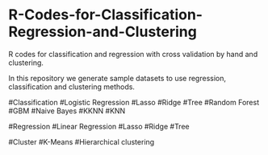 # R-Codes-for-Classification-Regression-and-Clustering
R codes for classification and regression with cross validation by hand and clustering.

In this repository we generate sample datasets to use regression, classification and clustering methods.

#Classification
  #Logistic Regression
  #Lasso
  #Ridge
  #Tree
  #Random Forest
  #GBM
  #Naive Bayes
  #KKNN
  #KNN
  
#Regression
  #Linear Regression
  #Lasso
  #Ridge
  #Tree
  
#Cluster
  #K-Means
  #Hierarchical clustering
